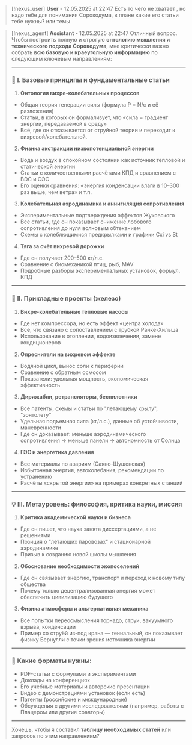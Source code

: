 >[!nexus_user] **User** - 12.05.2025 at 22:47
> Есть то чего не хватает , но надо тебе для понимания Сорокодума, в плане какие его статьи тебе нужны? или темы
<!-- UID: c956bd9e-9c11-48dc-aebe-7bbf4b57106a -->




>[!nexus_agent] **Assistant** - 12.05.2025 at 22:47
> Отличный вопрос. Чтобы построить полную и строгую **онтологию мышления и технического подхода Сорокодума**, мне критически важно собрать **всю базовую и краеугольную информацию** по следующим ключевым направлениям:
> 
> ---
> 
> ### 🔧 **I. Базовые принципы и фундаментальные статьи**
> 
> 1. **Онтология вихре-колебательных процессов** 
>  - Общая теория генерации силы (формула P = N/c и её разложения) 
>  - Статьи, в которых он формализует, что «сила = градиент энергии, передаваемой в среду» 
>  - Всё, где он отказывается от струйной теории и переходит к вихревой/колебательной.
> 
> 2. **Физика экстракции низкопотенциальной энергии** 
>  - Вода и воздух в спокойном состоянии как источник тепловой и статической энергии 
>  - Статьи с количественными расчётами КПД и сравнением с ВЭС и СЭС 
>  - Его оценки сравнения: «энергия конденсации влаги в 10–300 раз выше, чем ветра» и т.п.
> 
> 3. **Колебательная аэродинамика и аннигиляция сопротивления** 
>  - Экспериментальные подтверждения эффектов Жуковского 
>  - Все статьи, где он показывает снижение лобового сопротивления до нуля волновым обтеканием 
>  - Схемы с колеблющимися предкрылками и графики Cxi vs St
> 
> 4. **Тяга за счёт вихревой дорожки** 
>  - Где он получает 200–500 кг/л.с. 
>  - Сравнение с биомеханикой птиц, рыб, MAV 
>  - Подробные разборы экспериментальных установок, формул, КПД
> 
> ---
> 
> ### 🚀 **II. Прикладные проекты (железо)**
> 
> 1. **Вихре-колебательные тепловые насосы** 
>  - Где нет компрессора, но есть эффект «центра холода» 
>  - Всё, что связано с сопоставлением с трубкой Ранке-Хильша 
>  - Использование в отоплении, водоизвлечении, замене кондиционеров
> 
> 2. **Опреснители на вихревом эффекте** 
>  - Водяной цикл, вынос соли к периферии 
>  - Сравнение с обратным осмосом 
>  - Показатели: удельная мощность, экономическая эффективность
> 
> 3. **Дирижабли, ретрансляторы, беспилотники** 
>  - Все патенты, схемы и статьи по "летающему крылу", "зонтолету" 
>  - Удельная подъемная сила (кг/л.с.), данные об устойчивости, маневренности 
>  - Где он доказывает: меньше аэродинамического сопротивления → меньше панели → автономность от Солнца
> 
> 4. **ГЭС и энергетика давления** 
>  - Все материалы по авариям (Саяно-Шушенская) 
>  - Избыточная энергия, автоколебания, рекомендации по устранению 
>  - Расчёты «скрытой энергии» на примерах конкретных станций
> 
> ---
> 
> ### 💡 **III. Метауровень: философия, критика науки, миссия**
> 
> 1. **Критика академической науки и бизнеса** 
>  - Где он пишет, что наука занята диссертациями, а не решениями 
>  - Позиция о "летающих паровозах" и стационарной аэродинамике 
>  - Призыв к созданию новой школы мышления
> 
> 2. **Обоснование необходимости экопоселений** 
>  - Где он связывает энергию, транспорт и переход к новому типу общества 
>  - Почему только децентрализованная энергия может обеспечить цивилизацию будущего
> 
> 3. **Физика атмосферы и альтернативная механика** 
>  - Все попытки переосмысления торнадо, струи, вакуумного взрыва, конденсации 
>  - Пример со струёй из-под крана — гениальный, он показывает физику Бернулли с точки зрения источника энергии
> 
> ---
> 
> ### 📜 **Какие форматы нужны:**
> 
> - PDF-статьи с формулами и экспериментами 
> - Доклады на конференциях 
> - Его учебные материалы и авторские презентации 
> - Видео с демонстрациями установок (если есть) 
> - Патенты (российские и международные) 
> - Обсуждения с другими исследователями (например, работы с Плацером или другие соавторы)
> 
> ---
> 
> Хочешь, чтобы я составил **таблицу необходимых статей** или запросов по этим направлениям?
<!-- UID: 6ddce86e-12bc-4c83-bef0-3be343177319 -->